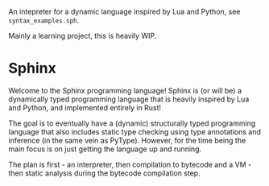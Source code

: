 An intepreter for a dynamic language inspired by Lua and Python, see ``syntax_examples.sph``.

Mainly a learning project, this is heavily WIP.

# Sphinx

Welcome to the Sphinx programming language! Sphinx is (or will be) a dynamically typed programming language that is heavily inspired by Lua and Python, and implemented entirely in Rust!

The goal is to eventually have a (dynamic) structurally typed programming language that also includes static type checking using type annotations and inference (in the same vein as PyType).
However, for the time being the main focus is on just getting the language up and running. 

The plan is first - an interpreter, then compilation to bytecode and a VM - then static analysis during the bytecode compilation step.

